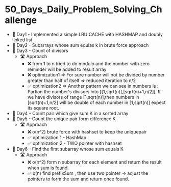 # 50_Days_Daily_Problem_Solving_Challenge

* 📆 Day1 - Implemented a simple LRU CACHE with HASHMAP and doubly linked list
* 📆 Day2 - Subarrays whose sum equlas k in brute force approach
* 📆 Day3 - Count of divisors
  * 🛣️ Approach 
    * ❌ from 1 to n tried to do modulo and the number with zero reminder will be added to result array
    * ❌ optimization1 => For sure number will not be divided by number greater than half of itself => reduced iteration to n/2
    * ✅ optimization2 => Another pattern we can see in numbers is : Partion the  number's divisors into [[1,sqrt(n)],[sqrt(n)+1,n/2]],  If we have divisors of range [1,sqrt(n)],then numbers 
       in [sqrt(n)+1,n/2] will be double of each number in [1,sqrt(n)] expect its square root.
* 📆 Day4 - Count pair which give sum K in a sorted array
* 📆 Day5 - Count the unique pair form difference K
     * 🛣️ Approach
         * ❌ o(n^2) brute force with hashset to keep the uniquepair
         * ✅ optimization 1 - HashMap
         * ✅ optimization 2 - TWO pointer with hashset
* 📆 Day6 - Find the first subarray whose sum equals K
     * 🛣️ Approach
         * ❌ o(n^2) form n subarray for each element and return the result when sum is found.
         * ✅ o(n) find prefixSum , then use two pointer => adjust the pointers to form the sum and return once found.
  


    
    



